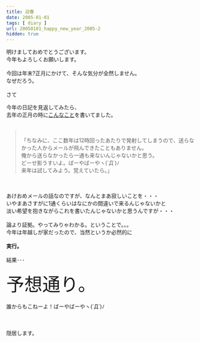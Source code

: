 ```yaml
---
title: 迎春
date: 2005-01-01
tags: [ diary ]
url: 20050101_happy_new_year_2005-2
hidden: true
---
```

明けましておめでとうございます。<br />
今年もよろしくお願いします。<br />
<br />
今回は年末?正月にかけて、そんな気分が全然しません。<br />
なぜだろう。<br />
<br />
さて<a></a>
<!--more-->
今年の日記を見返してみたら、<br />
去年の正月の時に<a href="http://www1.u-netsurf.ne.jp/~gmyu-dai/diary04-1.html#1" title="2004年1月の話">こんなこと</a>を書いてました。<br />
<br />
<blockquote><br />
「ちなみに、ここ数年は12時回ったあたりで発射してしまうので、送らなかった人からメールが飛んできたこともありません。<br />
俺から送らなかったら一通も来ないんじゃないかと思う。<br />
どーせ影うすいよ。ばーやばーやヽ(`Д´)ﾉ<br />
来年は試してみよう。覚えていたら。」<br />
</blockquote><br />
<br />
あけおめメールの話なのですが、なんとまあ寂しいことを・・・<br />
いやまあさすがに1通くらいはなにかの間違いで来るんじゃないかと<br />
淡い希望を抱きながらこれを書いたんじゃないかと思うんですが・・・<br />
<br />
論より証拠。やってみりゃわかる。ということで。。。<br />
今年は年越しが家だったので、当然というか必然的に<br />
<br />
<strong>実行。</strong><br />
<br />
結果･･･<br />
<br />
<font SIZE="7">予想通り。</font><br />
<br />
誰からもこねーよ！ばーやばーやヽ(`Д´)ﾉ<br />
<br />
<br />
<br />
隠居します。

